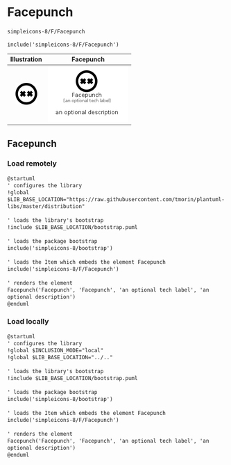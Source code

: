 # Facepunch


```text
simpleicons-8/F/Facepunch
```

```text
include('simpleicons-8/F/Facepunch')
```



| Illustration | Facepunch |
| :---: | :---: |
| ![illustration for Illustration](../../simpleicons-8/F/Facepunch.png) | ![illustration for Facepunch](../../simpleicons-8/F/Facepunch.Local.png) |




## Facepunch

### Load remotely
```plantuml
@startuml
' configures the library
!global $LIB_BASE_LOCATION="https://raw.githubusercontent.com/tmorin/plantuml-libs/master/distribution"

' loads the library's bootstrap
!include $LIB_BASE_LOCATION/bootstrap.puml

' loads the package bootstrap
include('simpleicons-8/bootstrap')

' loads the Item which embeds the element Facepunch
include('simpleicons-8/F/Facepunch')

' renders the element
Facepunch('Facepunch', 'Facepunch', 'an optional tech label', 'an optional description')
@enduml
```

### Load locally
```plantuml
@startuml
' configures the library
!global $INCLUSION_MODE="local"
!global $LIB_BASE_LOCATION="../.."

' loads the library's bootstrap
!include $LIB_BASE_LOCATION/bootstrap.puml

' loads the package bootstrap
include('simpleicons-8/bootstrap')

' loads the Item which embeds the element Facepunch
include('simpleicons-8/F/Facepunch')

' renders the element
Facepunch('Facepunch', 'Facepunch', 'an optional tech label', 'an optional description')
@enduml
```

